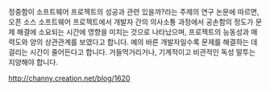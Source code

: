 정중함이 소프트웨어 프로젝트의 성공과 관련 있을까?라는 주제의 연구 논문에 따르면, 오픈 소스 소프트웨어 프로젝트에서 개발자 간의 의사소통 과정에서 공손함의 정도가 문제 해결에 소요되는 시간에 영향을 미치는 것으로 나타났으며, 프로젝트의 능동성과 매력도와 양의 상관관계를 보였다고 합니다. 예의 바른 개발자일수록 문제를 해결하는 데 걸리는 시간이 줄어든다고 합니다. 거들먹거리거나, 기계적이고 비관적인 독성 말투는 지양해야 합니다.

http://channy.creation.net/blog/1620
